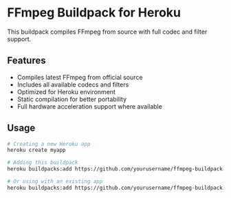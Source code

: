 # FFmpeg Buildpack for Heroku

This buildpack compiles FFmpeg from source with full codec and filter support.

## Features

- Compiles latest FFmpeg from official source
- Includes all available codecs and filters
- Optimized for Heroku environment
- Static compilation for better portability
- Full hardware acceleration support where available

## Usage

```bash
# Creating a new Heroku app
heroku create myapp

# Adding this buildpack
heroku buildpacks:add https://github.com/yourusername/ffmpeg-buildpack.git

# Or using with an existing app
heroku buildpacks:add https://github.com/yourusername/ffmpeg-buildpack.git -a myapp

